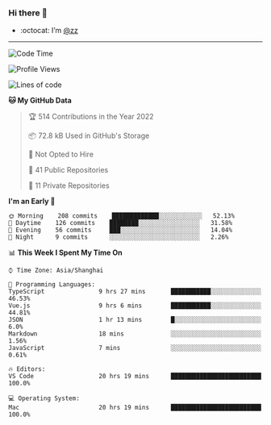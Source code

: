 ### Hi there 👋

- :octocat: I’m [@zz](https://github.com/holazz)

---

<!--START_SECTION:waka-->
![Code Time](http://img.shields.io/badge/Code%20Time-0%20secs-blue)

![Profile Views](http://img.shields.io/badge/Profile%20Views-17-blue)

![Lines of code](https://img.shields.io/badge/From%20Hello%20World%20I%27ve%20Written-736%20Thousand%20lines%20of%20code-blue)

**🐱 My GitHub Data** 

> 🏆 514 Contributions in the Year 2022
 > 
> 📦 72.8 kB Used in GitHub's Storage 
 > 
> 🚫 Not Opted to Hire
 > 
> 📜 41 Public Repositories 
 > 
> 🔑 11 Private Repositories  
 > 
**I'm an Early 🐤** 

```text
🌞 Morning    208 commits    █████████████░░░░░░░░░░░░   52.13% 
🌆 Daytime    126 commits    ████████░░░░░░░░░░░░░░░░░   31.58% 
🌃 Evening    56 commits     ███░░░░░░░░░░░░░░░░░░░░░░   14.04% 
🌙 Night      9 commits      ░░░░░░░░░░░░░░░░░░░░░░░░░   2.26%

```


📊 **This Week I Spent My Time On** 

```text
⌚︎ Time Zone: Asia/Shanghai

💬 Programming Languages: 
TypeScript               9 hrs 27 mins       ███████████░░░░░░░░░░░░░░   46.53% 
Vue.js                   9 hrs 6 mins        ███████████░░░░░░░░░░░░░░   44.81% 
JSON                     1 hr 13 mins        █░░░░░░░░░░░░░░░░░░░░░░░░   6.0% 
Markdown                 18 mins             ░░░░░░░░░░░░░░░░░░░░░░░░░   1.56% 
JavaScript               7 mins              ░░░░░░░░░░░░░░░░░░░░░░░░░   0.61%

🔥 Editors: 
VS Code                  20 hrs 19 mins      █████████████████████████   100.0%

💻 Operating System: 
Mac                      20 hrs 19 mins      █████████████████████████   100.0%

```


<!--END_SECTION:waka-->
